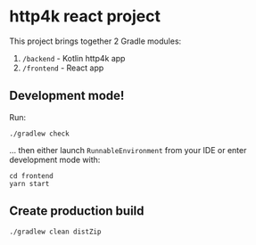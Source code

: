 # http4k react project

This project brings together 2 Gradle modules:

1. `/backend` - Kotlin http4k app
2. `/frontend` - React app

## Development mode!

Run:
```shell
./gradlew check
```

... then either launch `RunnableEnvironment` from your IDE or enter development mode with:

```shell
cd frontend
yarn start
```

## Create production build

```shell
./gradlew clean distZip
```
